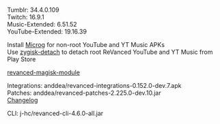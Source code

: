 Tumblr: 34.4.0.109  
Twitch: 16.9.1  
Music-Extended: 6.51.52  
YouTube-Extended: 19.16.39  

Install [Microg](https://github.com/ReVanced/GmsCore/releases) for non-root YouTube and YT Music APKs  
Use [zygisk-detach](https://github.com/j-hc/zygisk-detach) to detach root ReVanced YouTube and YT Music from Play Store  

[revanced-magisk-module](https://github.com/j-hc/revanced-magisk-module)
  
Integrations: anddea/revanced-integrations-0.152.0-dev.7.apk  
Patches: anddea/revanced-patches-2.225.0-dev.10.jar  
[Changelog](https://github.com/anddea/revanced-patches/releases/tag/v2.225.0-dev.10)

CLI: j-hc/revanced-cli-4.6.0-all.jar    
